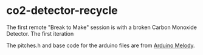 # co2-detector-recycle
The first remote "Break to Make" session is with a broken Carbon Monoxide Detector.  The first iteration 

The pitches.h and base code for the arduino files are from [Arduino Melody](https://www.arduino.cc/en/Tutorial/ToneMelody). 
